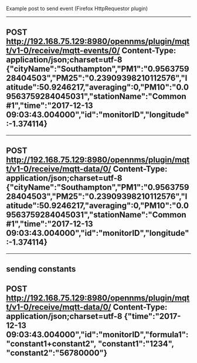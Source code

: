 Example post to send event (Firefox HttpRequestor plugin)

----
POST http://192.168.75.129:8980/opennms/plugin/mqtt/v1-0/receive/mqtt-events/0/
Content-Type: application/json;charset=utf-8
{"cityName":"Southampton","PM1":"0.956375928404503","PM25":"0.23909398210112576","latitude":50.9246217,"averaging":0,"PM10":"0.09563759284045031","stationName":"Common#1","time":"2017-12-13 09:03:43.004000","id":"monitorID","longitude":-1.374114}
----

----
POST http://192.168.75.129:8980/opennms/plugin/mqtt/v1-0/receive/mqtt-data/0/
Content-Type: application/json;charset=utf-8
{"cityName":"Southampton","PM1":"0.956375928404503","PM25":"0.23909398210112576","latitude":50.9246217,"averaging":0,"PM10":"0.09563759284045031","stationName":"Common#1","time":"2017-12-13 09:03:43.004000","id":"monitorID","longitude":-1.374114}
----

----
sending constants
----
POST http://192.168.75.129:8980/opennms/plugin/mqtt/v1-0/receive/mqtt-data/0/
Content-Type: application/json;charset=utf-8
{"time":"2017-12-13 09:03:43.004000","id":"monitorID","formula1":"constant1+constant2", "constant1":"1234", "constant2":"56780000"}
----